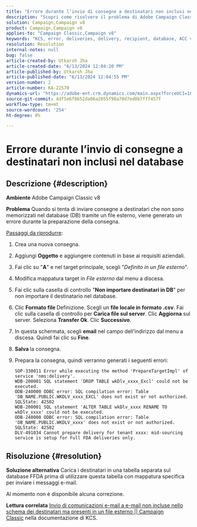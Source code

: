 ```yaml
---
title: "Errore durante l’invio di consegne a destinatari non inclusi nel database"
description: "Scopri come risolvere il problema di Adobe Campaign Classic v8, in cui le consegne non vengono memorizzate nel database (DB) tramite un file esterno."
solution: Campaign,Campaign v8
product: Campaign,Campaign v8
applies-to: "Campaign Classic,Campaign v8"
keywords: "KCS, error, deliveries, delivery, recipient, database, ACC v8, Adobe Campaign Classic v8"
resolution: Resolution
internal-notes: null
bug: false
article-created-by: Utkarsh Jha
article-created-date: "6/13/2024 12:04:20 PM"
article-published-by: Utkarsh Jha
article-published-date: "6/13/2024 12:04:55 PM"
version-number: 2
article-number: KA-22570
dynamics-url: "https://adobe-ent.crm.dynamics.com/main.aspx?forceUCI=1&pagetype=entityrecord&etn=knowledgearticle&id=59c97510-7d29-ef11-840a-00224808decd"
source-git-commit: 4df5e6f8652da06a2055f98a70d7ed0b7fff457f
workflow-type: tm+mt
source-wordcount: '254'
ht-degree: 0%

---
```


# Errore durante l’invio di consegne a destinatari non inclusi nel database

## Descrizione {#description}


<b>Ambiente</b>
Adobe Campaign Classic v8

<b>Problema</b>
Quando si tenta di inviare consegne a destinatari che non sono memorizzati nel database (DB) tramite un file esterno, viene generato un errore durante la preparazione della consegna.

<u>Passaggi da riprodurre</u>:

1. Crea una nuova consegna.
2. Aggiungi <b>Oggetto</b> e aggiungere contenuti in base ai requisiti aziendali.
3. Fai clic su &quot;<b>A</b>&quot; e nel target principale, scegli &quot;*Definito in un file esterno*&quot;.
4. Modifica mappatura target in *File esterno* dal menu a discesa.
5. Fai clic sulla casella di controllo &quot;<b>Non importare </b><b>destinatari</b><b> in DB</b>&quot; per non importare il destinatario nel database.
6. Clic <b>Formato file </b>Definizione. Scegli un <b>file locale in formato .csv</b>. Fai clic sulla casella di controllo per <b>Carica file sul server</b>. Clic <b>Aggiorna</b> sul server. Seleziona <b>Transfer Ok</b>. Clic <b>Successivo</b>.
7. In questa schermata, scegli <b>email</b> nel campo dell’indirizzo dal menu a discesa. Quindi fai clic su <b>Fine</b>.
8. <b>Salva</b> la consegna.
9. Prepara la consegna, quindi verranno generati i seguenti errori:




   ```
   SOP-330011 Error while executing the method 'PrepareTargetImpl' of service 'nms:delivery'.
   WDB-200001 SQL statement 'DROP TABLE wkDlv_xxxx_Excl' could not be executed.
   ODB-240000 ODBC error: SQL compilation error: Table 'DB_NAME.PUBLIC.WKDLV_xxxx_EXCL' does not exist or not authorized. SQLState: 42S02
   WDB-200001 SQL statement 'ALTER TABLE wkDlv_xxxx RENAME TO wkDlv_xxxx' could not be executed.
   ODB-240000 ODBC error: SQL compilation error: Table 'DB_NAME.PUBLIC.WKDLV_xxxx' does not exist or not authorized. SQLState: 42S02
   DLV-491034 Cannot prepare delivery for tenant xxxx: mid-sourcing service is setup for Full FDA deliveries only.
   ```



## Risoluzione {#resolution}


<b>Soluzione alternativa</b>
Carica i destinatari in una tabella separata sul database FFDA prima di utilizzare questa tabella con mappatura specifica per inviare i messaggi e-mail.

Al momento non è disponibile alcuna correzione.

<b>Lettura correlata</b>
[Invio di comunicazioni e-mail a e-mail non incluse nello schema dei destinatari ma presenti in un file esterno || Campaign Classic](https://experienceleague.adobe.com/docs/experience-cloud-kcs/kbarticles/KA-15917.html) nella documentazione di KCS.
